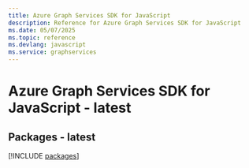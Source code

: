 ```yaml
---
title: Azure Graph Services SDK for JavaScript
description: Reference for Azure Graph Services SDK for JavaScript
ms.date: 05/07/2025
ms.topic: reference
ms.devlang: javascript
ms.service: graphservices
---
```

# Azure Graph Services SDK for JavaScript - latest
## Packages - latest
[!INCLUDE [packages](graph-services-index.md)]